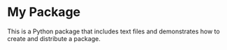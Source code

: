 # My Package

This is a Python package that includes text files and demonstrates how to create and distribute a package.
